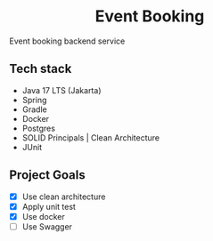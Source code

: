 <h1 align="center">Event Booking</h1>
Event booking backend service

## Tech stack
* Java 17 LTS (Jakarta)
* Spring
* Gradle
* Docker
* Postgres
* SOLID Principals | Clean Architecture
* JUnit

## Project Goals
- [x] Use clean architecture  
- [x] Apply unit test  
- [x] Use docker  
- [ ] Use Swagger  
